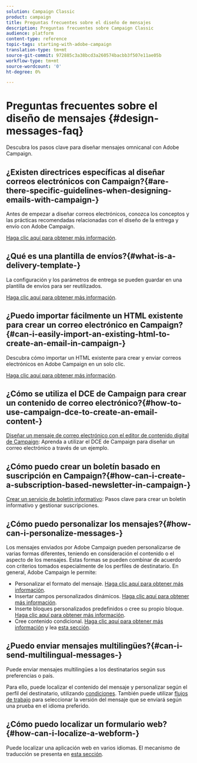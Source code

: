 ```yaml
---
solution: Campaign Classic
product: campaign
title: Preguntas frecuentes sobre el diseño de mensajes
description: Preguntas frecuentes sobre Campaign Classic
audience: platform
content-type: reference
topic-tags: starting-with-adobe-campaign
translation-type: tm+mt
source-git-commit: 972885c3a38bcd3a260574bacbb3f507e11ae05b
workflow-type: tm+mt
source-wordcount: '0'
ht-degree: 0%

---
```



# Preguntas frecuentes sobre el diseño de mensajes {#design-messages-faq}

Descubra los pasos clave para diseñar mensajes omnicanal con Adobe Campaign.

## ¿Existen directrices específicas al diseñar correos electrónicos con Campaign?{#are-there-specific-guidelines-when-designing-emails-with-campaign-}

Antes de empezar a diseñar correos electrónicos, conozca los conceptos y las prácticas recomendadas relacionadas con el diseño de la entrega y envío con Adobe Campaign.

[Haga clic aquí para obtener más información](../../delivery/using/delivery-best-practices.md).

## ¿Qué es una plantilla de envíos?{#what-is-a-delivery-template-}

La configuración y los parámetros de entrega se pueden guardar en una plantilla de envíos para ser reutilizados.

[Haga clic aquí para obtener más información](../../delivery/using/about-templates.md).

## ¿Puedo importar fácilmente un HTML existente para crear un correo electrónico en Campaign?{#can-i-easily-import-an-existing-html-to-create-an-email-in-campaign-}

Descubra cómo importar un HTML existente para crear y enviar correos electrónicos en Adobe Campaign en un solo clic.

[Haga clic aquí para obtener más información](../../delivery/using/defining-the-email-content.md#message-content).

## ¿Cómo se utiliza el DCE de Campaign para crear un contenido de correo electrónico?{#how-to-use-campaign-dce-to-create-an-email-content-}

[Diseñar un mensaje de correo electrónico con el editor de contenido digital de Campaign](../../web/using/use-case--creating-an-email-delivery.md): Aprenda a utilizar el DCE de Campaign para diseñar un correo electrónico a través de un ejemplo.

## ¿Cómo puedo crear un boletín basado en suscripción en Campaign?{#how-can-i-create-a-subscription-based-newsletter-in-campaign-}

[Crear un servicio de boletín informativo](../../delivery/using/managing-subscriptions.md): Pasos clave para crear un boletín informativo y gestionar suscripciones.

## ¿Cómo puedo personalizar los mensajes?{#how-can-i-personalize-messages-}

Los mensajes enviados por Adobe Campaign pueden personalizarse de varias formas diferentes, teniendo en consideración el contenido o el aspecto de los mensajes. Estas formas se pueden combinar de acuerdo con criterios tomados especialmente de los perfiles de destinatario. En general, Adobe Campaign le permite:

* Personalizar el formato del mensaje. [Haga clic aquí para obtener más información](../../delivery/using/defining-the-email-content.md#message-content).
* Insertar campos personalizados dinámicos. [Haga clic aquí para obtener más información](../../delivery/using/personalization-fields.md).
* Inserte bloques personalizados predefinidos o cree su propio bloque. [Haga clic aquí para obtener más información](../../delivery/using/personalization-blocks.md).
* Cree contenido condicional. [Haga clic aquí para obtener más información](../../delivery/using/conditional-content.md) y lea [esta sección](../../delivery/using/conditional-content.md).

## ¿Puedo enviar mensajes multilingües?{#can-i-send-multilingual-messages-}

Puede enviar mensajes multilingües a los destinatarios según sus preferencias o país.

Para ello, puede localizar el contenido del mensaje y personalizar según el perfil del destinatario, utilizando [condiciones](../../delivery/using/conditional-content.md). También puede utilizar [flujos de trabajo](../../workflow/using/split.md) para seleccionar la versión del mensaje que se enviará según una prueba en el idioma preferido.

## ¿Cómo puedo localizar un formulario web?{#how-can-i-localize-a-webform-}

Puede localizar una aplicación web en varios idiomas. El mecanismo de traducción se presenta en [esta sección](../../web/using/translating-a-web-form.md).

